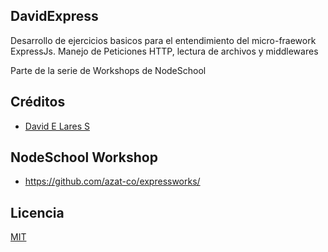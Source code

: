 ## DavidExpress

 Desarrollo de ejercicios basicos para el entendimiento del micro-fraework ExpressJs. Manejo de Peticiones HTTP, lectura de archivos y middlewares

 Parte de la serie de Workshops de NodeSchool

## Créditos
- [David E Lares S](https://twitter.com/@davidlares3)

## NodeSchool Workshop
- https://github.com/azat-co/expressworks/

## Licencia

[MIT](https://opensource.org/licenses/MIT)